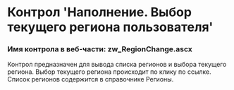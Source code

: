 ﻿---
description: 2.4.9.1
---
# Контрол 'Наполнение. Выбор текущего региона пользователя'
### Имя контрола в веб-части: zw_RegionChange.ascx
Контрол предназначен для вывода списка регионов и выбора текущего региона.
Выбор текущего региона происходит по клику по ссылке.
Список регионов содержится в справочнике Регионы.
